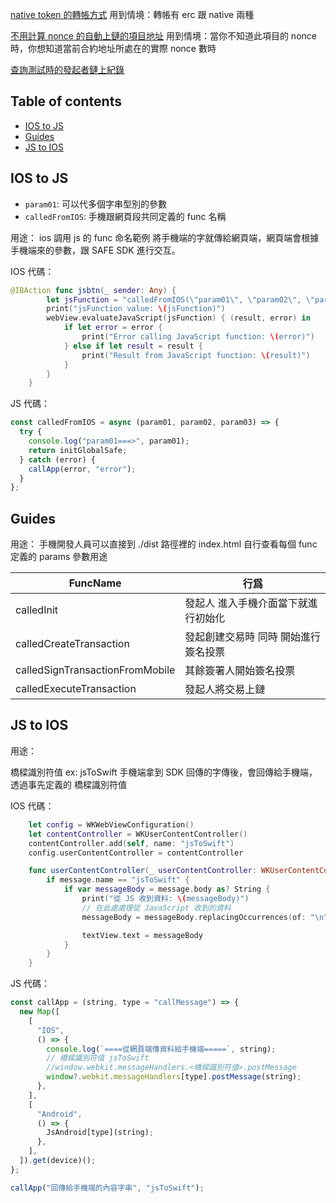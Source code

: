 [native token 的轉帳方式](https://github.com/safe-global/safe-core-sdk/issues/768)
用到情境：轉帳有 erc 跟 native 兩種

[不用計算 nonce 的自動上鏈的項目地址](https://github.com/Vic428-human/multi-sig)
用到情境：當你不知道此項目的 nonce 時，你想知道當前合約地址所處在的實際 nonce 數時

[查詢測試時的發起者鏈上紀錄](https://sepolia.etherscan.io/address/0xd295b30Fe91b63dacB38b64e03855F4e2B090fdf)

## Table of contents

- [IOS to JS](#ios-to-js)
- [Guides](#guides)
- [JS to IOS](#js-to-ios)

## IOS to JS

- `param01`: 可以代多個字串型別的參數
- `calledFromIOS`: 手機跟網頁段共同定義的 func 名稱

用途：
ios 調用 js 的 func 命名範例
將手機端的字就傳給網頁端，網頁端會根據手機端來的參數，跟 SAFE SDK 進行交互。

IOS 代碼：

```swift
@IBAction func jsbtn(_ sender: Any) {
        let jsFunction = "calledFromIOS(\"param01\", \"param02\", \"param03\")"
        print("jsFunction value: \(jsFunction)")
        webView.evaluateJavaScript(jsFunction) { (result, error) in
            if let error = error {
                print("Error calling JavaScript function: \(error)")
            } else if let result = result {
                print("Result from JavaScript function: \(result)")
            }
        }
    }
```

JS 代碼：

```js
const calledFromIOS = async (param01, param02, param03) => {
  try {
    console.log("param01===>", param01);
    return initGlobalSafe;
  } catch (error) {
    callApp(error, "error");
  }
};
```

## Guides

用途：
手機開發人員可以直接到 ./dist 路徑裡的 index.html 自行查看每個 func 定義的 params 參數用途

| FuncName                        | 行爲                                 |
| ------------------------------- | ------------------------------------ |
| calledInit                      | 發起人 進入手機介面當下就進行初始化  |
| calledCreateTransaction         | 發起創建交易時 同時 開始進行簽名投票 |
| calledSignTransactionFromMobile | 其餘簽署人開始簽名投票               |
| calledExecuteTransaction        | 發起人將交易上鏈                     |

## JS to IOS

用途：

橋樑識別符值 ex: jsToSwift
手機端拿到 SDK 回傳的字傳後，會回傳給手機端，透過事先定義的 橋樑識別符值

IOS 代碼：

```swift
    let config = WKWebViewConfiguration()
    let contentController = WKUserContentController()
    contentController.add(self, name: "jsToSwift")
    config.userContentController = contentController

    func userContentController(_ userContentController: WKUserContentController, didReceive message: WKScriptMessage) {
        if message.name == "jsToSwift" {
            if var messageBody = message.body as? String {
                print("從 JS 收到資料: \(messageBody)")
                // 在此處處理從 JavaScript 收到的資料
                messageBody = messageBody.replacingOccurrences(of: "\n", with: "\\n")

                textView.text = messageBody
            }
        }
    }
```

JS 代碼：

```js
const callApp = (string, type = "callMessage") => {
  new Map([
    [
      "IOS",
      () => {
        console.log(`====從網頁端傳資料給手機端=====`, string);
        // 橋樑識別符值 jsToSwift
        //window.webkit.messageHandlers.<橋樑識別符值>.postMessage
        window?.webkit.messageHandlers[type].postMessage(string);
      },
    ],
    [
      "Android",
      () => {
        JsAndroid[type](string);
      },
    ],
  ]).get(device)();
};

callApp("回傳給手機端的內容字串", "jsToSwift");
```
